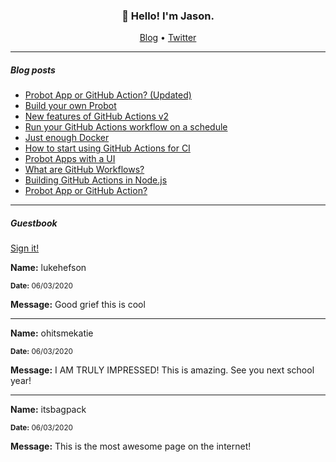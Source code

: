 <h3 align="center">👋 Hello! I'm Jason.</h3>

<p align="center">
  <a href="https://jasonet.co">Blog</a> •
  <a href="https://twitter.com/JasonEtco">Twitter</a>
</p>

---

##### Blog posts

<!--START_SECTION:posts-->
- [Probot App or GitHub Action? (Updated)](https://jasonet.co/posts/probot-app-or-github-action-v2)
- [Build your own Probot](https://jasonet.co/posts/build-your-own-probot)
- [New features of GitHub Actions v2](https://jasonet.co/posts/new-features-of-github-actions)
- [Run your GitHub Actions workflow on a schedule](https://jasonet.co/posts/scheduled-actions)
- [Just enough Docker](https://jasonet.co/posts/just-enough-docker)
- [How to start using GitHub Actions for CI](https://jasonet.co/posts/use-github-actions-for-ci)
- [Probot Apps with a UI](https://jasonet.co/posts/probot-with-ui)
- [What are GitHub Workflows?](https://jasonet.co/posts/what-are-github-workflows)
- [Building GitHub Actions in Node.js](https://jasonet.co/posts/building-github-actions-in-node)
- [Probot App or GitHub Action?](https://jasonet.co/posts/probot-app-or-github-action)
<!--END_SECTION:posts-->

---

##### Guestbook

<a href="https://readme-guestbook.now.sh">Sign it!</a>

<!--START_SECTION:guestbook-->
**Name:** lukehefson

<sub><strong>Date:</strong> 06/03/2020</sub>

**Message:** Good grief this is cool

---

**Name:** ohitsmekatie

<sub><strong>Date:</strong> 06/03/2020</sub>

**Message:** I AM TRULY IMPRESSED! This is amazing. See you next school year!

---

**Name:** itsbagpack

<sub><strong>Date:</strong> 06/03/2020</sub>

**Message:** This is the most awesome page on the internet!

<!--END_SECTION:guestbook-->
<!--GUESTBOOK_LIST [{"name":"lukehefson","message":"Good grief this is cool","date":"06/03/2020"},{"name":"ohitsmekatie","message":"I AM TRULY IMPRESSED! This is amazing. See you next school year!","date":"06/03/2020"},{"name":"itsbagpack","message":"YOU ARE AWESOME. JASON JASON JASON!","date":"06/03/2020"}]-->
